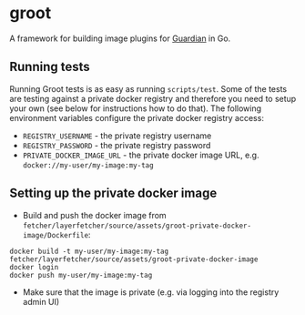 # groot

A framework for building image plugins for
[Guardian](https://github.com/cloudfoundry/guardian) in Go.

## Running tests
Running Groot tests is as easy as running `scripts/test`. Some of the tests are testing against a private docker registry and therefore you need to setup your own (see below for instructions how to do that).
The following environment variables configure the private docker registry access:
* `REGISTRY_USERNAME` - the private registry username
* `REGISTRY_PASSWORD` - the private registry password
* `PRIVATE_DOCKER_IMAGE_URL` - the private docker image URL, e.g. `docker://my-user/my-image:my-tag`

## Setting up the private docker image
* Build and push the docker image from `fetcher/layerfetcher/source/assets/groot-private-docker-image/Dockerfile`:
```
docker build -t my-user/my-image:my-tag fetcher/layerfetcher/source/assets/groot-private-docker-image
docker login
docker push my-user/my-image:my-tag
```
* Make sure that the image is private (e.g. via logging into the registry admin UI)
